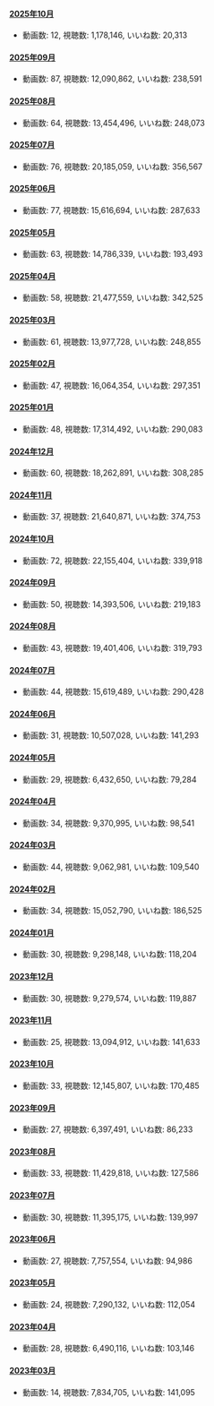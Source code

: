#### [2025年10月](videos/202510 "wikilink")

-   動画数: 12, 視聴数: 1,178,146, いいね数: 20,313

#### [2025年09月](videos/202509 "wikilink")

-   動画数: 87, 視聴数: 12,090,862, いいね数: 238,591

#### [2025年08月](videos/202508 "wikilink")

-   動画数: 64, 視聴数: 13,454,496, いいね数: 248,073

#### [2025年07月](videos/202507 "wikilink")

-   動画数: 76, 視聴数: 20,185,059, いいね数: 356,567

#### [2025年06月](videos/202506 "wikilink")

-   動画数: 77, 視聴数: 15,616,694, いいね数: 287,633

#### [2025年05月](videos/202505 "wikilink")

-   動画数: 63, 視聴数: 14,786,339, いいね数: 193,493

#### [2025年04月](videos/202504 "wikilink")

-   動画数: 58, 視聴数: 21,477,559, いいね数: 342,525

#### [2025年03月](videos/202503 "wikilink")

-   動画数: 61, 視聴数: 13,977,728, いいね数: 248,855

#### [2025年02月](videos/202502 "wikilink")

-   動画数: 47, 視聴数: 16,064,354, いいね数: 297,351

#### [2025年01月](videos/202501 "wikilink")

-   動画数: 48, 視聴数: 17,314,492, いいね数: 290,083

#### [2024年12月](videos/202412 "wikilink")

-   動画数: 60, 視聴数: 18,262,891, いいね数: 308,285

#### [2024年11月](videos/202411 "wikilink")

-   動画数: 37, 視聴数: 21,640,871, いいね数: 374,753

#### [2024年10月](videos/202410 "wikilink")

-   動画数: 72, 視聴数: 22,155,404, いいね数: 339,918

#### [2024年09月](videos/202409 "wikilink")

-   動画数: 50, 視聴数: 14,393,506, いいね数: 219,183

#### [2024年08月](videos/202408 "wikilink")

-   動画数: 43, 視聴数: 19,401,406, いいね数: 319,793

#### [2024年07月](videos/202407 "wikilink")

-   動画数: 44, 視聴数: 15,619,489, いいね数: 290,428

#### [2024年06月](videos/202406 "wikilink")

-   動画数: 31, 視聴数: 10,507,028, いいね数: 141,293

#### [2024年05月](videos/202405 "wikilink")

-   動画数: 29, 視聴数: 6,432,650, いいね数: 79,284

#### [2024年04月](videos/202404 "wikilink")

-   動画数: 34, 視聴数: 9,370,995, いいね数: 98,541

#### [2024年03月](videos/202403 "wikilink")

-   動画数: 44, 視聴数: 9,062,981, いいね数: 109,540

#### [2024年02月](videos/202402 "wikilink")

-   動画数: 34, 視聴数: 15,052,790, いいね数: 186,525

#### [2024年01月](videos/202401 "wikilink")

-   動画数: 30, 視聴数: 9,298,148, いいね数: 118,204

#### [2023年12月](videos/202312 "wikilink")

-   動画数: 30, 視聴数: 9,279,574, いいね数: 119,887

#### [2023年11月](videos/202311 "wikilink")

-   動画数: 25, 視聴数: 13,094,912, いいね数: 141,633

#### [2023年10月](videos/202310 "wikilink")

-   動画数: 33, 視聴数: 12,145,807, いいね数: 170,485

#### [2023年09月](videos/202309 "wikilink")

-   動画数: 27, 視聴数: 6,397,491, いいね数: 86,233

#### [2023年08月](videos/202308 "wikilink")

-   動画数: 33, 視聴数: 11,429,818, いいね数: 127,586

#### [2023年07月](videos/202307 "wikilink")

-   動画数: 30, 視聴数: 11,395,175, いいね数: 139,997

#### [2023年06月](videos/202306 "wikilink")

-   動画数: 27, 視聴数: 7,757,554, いいね数: 94,986

#### [2023年05月](videos/202305 "wikilink")

-   動画数: 24, 視聴数: 7,290,132, いいね数: 112,054

#### [2023年04月](videos/202304 "wikilink")

-   動画数: 28, 視聴数: 6,490,116, いいね数: 103,146

#### [2023年03月](videos/202303 "wikilink")

-   動画数: 14, 視聴数: 7,834,705, いいね数: 141,095

